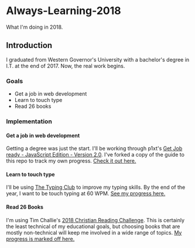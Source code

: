 # Always-Learning-2018
What I'm doing in 2018.


## Introduction
I graduated from Western Governor's University with a bachelor's degree in I.T. at the end of 2017. Now, the real work begins.

### Goals
- Get a job in web development
- Learn to touch type
- Read 26 books

### Implementation

#### Get a job in web development
Getting a degree was just the start. I'll be working through p1xt's [Get Job ready - JavaScript Edition - Version 2.0](https://github.com/jakedecourcey/p1xt-guides/blob/master/job-ready-javascript-edition-2.0.md). I've forked a copy of the guide to this repo to track my own progress. [Check it out here.](https://github.com/jakedecourcey/Always-Learning-2018/blob/master/Job-Ready-JavaScript-2.md)

#### Learn to touch type
I'll be using [The Typing Club](typingclub.com) to improve my typing skills. By the end of the year, I want to be touch typing at 60 WPM. [See my progress here.](https://github.com/jakedecourcey/Always-Learning-2018/blob/master/Typing-Club.md)

#### Read 26 Books
I'm using Tim Challie's [2018 Christian Reading Challenge](https://www.challies.com/resources/the-2018-christian-reading-challenge/). This is certainly the least technical of my educational goals, but choosing books that are mostly non-technical will keep me involved in a wide range of topics. [My progress is marked off here.](https://github.com/jakedecourcey/Always-Learning-2018/blob/master/2018-Christian-Reading-Challenge.md)
